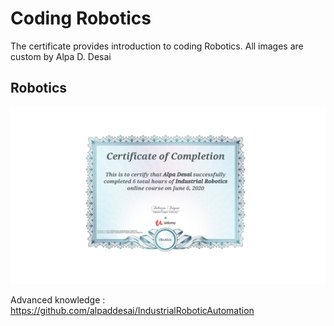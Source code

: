 # Coding Robotics

The certificate provides introduction to coding Robotics. All images are custom by Alpa D. Desai 

## Robotics
![image](RoboticsCertificate.jpg)

Advanced knowledge : https://github.com/alpaddesai/IndustrialRoboticAutomation
